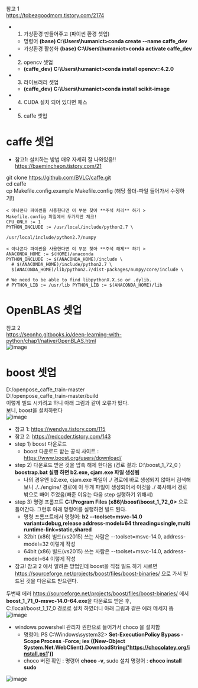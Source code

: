 참고 1  
https://tobeagoodmom.tistory.com/2174  
- 1. 가상환경 만들어주고 (파이썬 환경 셋업)
  - 명령어 **(base) C:\Users\humanict>conda create --name caffe_dev**
  - 가상환경 활성화 **(base) C:\Users\humanict>conda activate caffe_dev**
- 2. opencv 셋업  
  - **(caffe_dev) C:\Users\humanict>conda install opencv=4.2.0**
- 3. 라이브러리 셋업
  - **(caffe_dev) C:\Users\humanict>conda install scikit-image**  
- 4. CUDA 설치 되어 있다면 패스
- 5. caffe 셋업
# caffe 셋업
- 참고1: 설치하는 방법 매우 자세히 잘 나와있음!!
https://baemincheon.tistory.com/21  

git clone https://github.com/BVLC/caffe.git  
cd caffe  
cp Makefile.config.example Makefile.config (해당 폴더-파일 들어가서 수정하기!)  

    < 아나콘다 파이썬을 사용한다면 이 부분 찾아 **주석 처리** 하기 >
    Makefile.config 파일에서 두가지만 체크!
    CPU_ONLY := 1
    PYTHON_INCLUDE := /usr/local/include/python2.7 \
                                              /usr/local/include/python2.7/numpy

    < 아나콘다 파이썬을 사용한다면 이 부분 찾아 **주석 해제** 하기 >
    ANACONDA_HOME := $(HOME)/anaconda 
    PYTHON_INCLUDE := $(ANACONDA_HOME)/include \ 
      # $(ANACONDA_HOME)/include/python2.7 \ 
      $(ANACONDA_HOME)/lib/python2.7/dist-packages/numpy/core/include \

    # We need to be able to find libpythonX.X.so or .dylib. 
    # PYTHON_LIB := /usr/lib PYTHON_LIB := $(ANACONDA_HOME)/lib

# OpenBLAS 셋업
참고 2  
https://seonho.gitbooks.io/deep-learning-with-python/chap1/native/OpenBLAS.html  
![image](https://user-images.githubusercontent.com/56099627/74723655-4da16080-527e-11ea-8f7c-bd4bdfec5602.png)  

# boost 셋업
D:/openpose_caffe_train-master  
D:/openpose_caffe_train-master/build  
이렇게 빌드 시키려고 하니 아래 그림과 같이 오류가 떴다.  
보니, boost을 설치하랜다  
![image](https://user-images.githubusercontent.com/56099627/74799580-488ef080-5314-11ea-9603-284f66abfb21.png)
- 참고 1: https://wendys.tistory.com/115
- 참고 2: https://redcoder.tistory.com/143
- step 1) boost 다운로드
  - boost 다운로드 받는 공식 사이트 : https://www.boost.org/users/download/
- step 2) 다운로드 받은 것을 압축 해제 한다음 (경로 결과: D:\boost_1_72_0 ) **boostrap.bat 실행 하면 b2.exe, cjam.exe 파일 생성됨**
  - 나의 경우엔 b2.exe, cjam.exe 파일이 ./ 경로에 바로 생성되지 않아서 검색해보니 ./../engine/ 경로에 이 두개 파일이 생성되어서 이것을 ./ 복사해서 경로 밖으로 빼어 주었음(빼준 이유는 다음 step 실행하기 위해서) 
- step 3) 명령 프롬프트 **C:\Program Files (x86)\boost\boost_1_72_0>** 으로 들어간다. 그런후 아래 명령어를 실행하면 빌드 된다. 
  - 명령 프롬프트에서 명령어: **b2 --toolset=msvc-14.0 variant=debug,release address-model=64 threading=single,multi runtime-link=static,shared**
  - 32bit (x86) 빌드(vs2015) 쓰는 사람은 --toolset=msvc-14.0, address-model=32 이렇게 작성
  - 64bit (x86) 빌드(vs2015) 쓰는 사람은 --toolset=msvc-14.0, address-model=64 이렇게 작성 
- 참고! 참고 2 에서 알려준 방법인데 boost을 직접 빌드 하기 시르면 https://sourceforge.net/projects/boost/files/boost-binaries/ 으로 가서 빌드된 것을 다운로드 받으랜다.

두번째 에러
https://sourceforge.net/projects/boost/files/boost-binaries/ 에서 **boost_1_71_0-msvc-14.0-64.exe**을 다운로드 받은 후,  
C:/local/boost_1_17_0 경로로 설치 하였더니 아래 그림과 같은 에러 메세지 뜸  
![image](https://user-images.githubusercontent.com/56099627/74816686-f3b49f80-533e-11ea-9da1-e06bb741867d.png)  

- windows powershell 관리자 권한으로 들어가서 choco 을 설치함
  - 명령어: PS C:\Windows\system32> **Set-ExecutionPolicy Bypass -Scope Process -Force; iex ((New-Object System.Net.WebClient).DownloadString('https://chocolatey.org/install.ps1'))**
  - choco 버전 확인 : 명령어 **choco -v**, sudo 설치 명령어 : **choco install sudo**  
  
![image](https://user-images.githubusercontent.com/56099627/74817181-d6cc9c00-533f-11ea-899c-310e00c9ef4c.png)  
